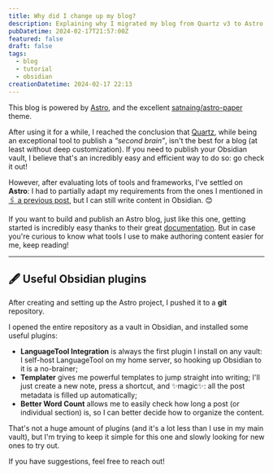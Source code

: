 ```yaml
---
title: Why did I change up my blog?
description: Explaining why I migrated my blog from Quartz v3 to Astro.
pubDatetime: 2024-02-17T21:57:00Z
featured: false
draft: false
tags:
  - blog
  - tutorial
  - obsidian
creationDatetime: 2024-02-17 22:13
---
```


This blog is powered by [Astro](https://astro.build/), and the excellent [satnaing/astro-paper](https://github.com/satnaing/astro-paper) theme.

After using it for a while, I reached the conclusion that [Quartz](https://quartz.jzhao.xyz/), while being an exceptional tool to publish a _“second brain”_, isn't the best for a blog (at least without deep customization). If you need to publish your Obsidian vault, I believe that's an incredibly easy and efficient way to do so: go check it out!

However, after evaluating lots of tools and frameworks, I've settled on **Astro**: I had to partially adapt my requirements from the ones I mentioned in [🖇️ a previous post](/posts/how-i-made-my-previous-website), but I can still write content in Obsidian. 😊

If you want to build and publish an Astro blog, just like this one, getting started is incredibly easy thanks to their great [documentation](https://docs.astro.build/en/getting-started/). But in case you're curious to know what tools I use to make authoring content easier for me, keep reading!

---

## 🖋 Useful Obsidian plugins

After creating and setting up the Astro project, I pushed it to a **git** repository.

I opened the entire repository as a vault in Obsidian, and installed some useful plugins:

- **LanguageTool Integration** is always the first plugin I install on any vault: I self-host LanguageTool on my home server, so hooking up Obsidian to it is a no-brainer;
- **Templater** gives me powerful templates to jump straight into writing; I'll just create a new note, press a shortcut, and ✨magic✨: all the post metadata is filled up automatically;
- **Better Word Count** allows me to easily check how long a post (or individual section) is, so I can better decide how to organize the content.

That's not a huge amount of plugins (and it's a lot less than I use in my main vault), but I'm trying to keep it simple for this one and slowly looking for new ones to try out.

If you have suggestions, feel free to reach out!

